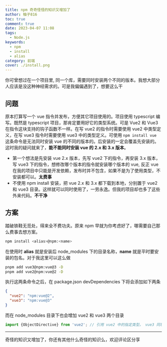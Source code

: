 ```yaml
---
title: npm 奇奇怪怪的知识又增加了
author: 柚子816
toc: true
comment: true
date: 2023-04-07 11:08
tags:
  - Node.js
keywords: 
  - npm
  - install
  - alias
category: 前端
cover: ./install.png
---
```


你可曾想过在一个项目里, 同一个库，需要同时安装两个不同的版本。我想大部分人应该是没这种神经需求的。可是我偏偏遇到了，想要这么干

## 问题

原本打算写一个 vue 指令并发布，方便其它项目使用的。项目使用 typescript 编写。既然是 typescript 项目，那肯定要用好它的类型系统。可是 Vue2 和 Vue3 在指令这块支持的钩子函数不一样。在写 vue2 的指令时需要使用 vue2 中类型定义，在写 vue3 指令时需要使用 vue3 中的类型定义。可使用 `npm install vue` 这条命令是无法同时安装 vue 的不同的版本的。后安装的一定会覆盖先安装的。这时我的疑问就来了，**能不能同时安装 vue 的 2.x 和 3.x 版本**。

- 第一个想法是先安装 vue 2.x 版本，先写 vue2 下的指令，再安装 3.x 版本，写 vue3 下的指令，想修改哪个版本的指令就安装哪个版本的 vue, 反正 vue 在我的项目中只能是开发依赖，发布时并不包含，如果不是为了使用类型，不安装都可以。**太费事**
- 不使用 npm install 安装，把 vue 2.x 和 3.x 都下载到本地，分别置于 vue2 和 vue3 目录。这样就可以同时使用了，一劳永逸。但我的项目却也多了这些外来代码。**不干净**

## 方案

踏破铁鞋无觅处，得来全不费功夫。原来 npm 早就为你考虑好了，哪需要自己那么费事去想方案。

```bash
npm install <alias>@npm:<name>
```

在使用时 **alias** 就是安装后 node_modules 下的目录名称，**name** 就是平时要安装的包名。对于我这里可以这么做

```bash
pnpm add vue3@npm:vue@3 -D
pnpm add vue2@npm:vue@2 -D
```
执行这两条命令之后，在 package.json devDependencies 下将会添加如下两条
```json
{
  "vue2": "npm:vue@2",
  "vue3": "npm:vue@3"
}
```
而在 node_modules 目录下也会增加 vue2 和 vue3 两个目录

```js
import {ObjectDirective} from 'vue2'; // 引用 vue2 中的指定类型。 vue3 同理
```

----

奇怪的知识又增加了，你还有其他什么奇怪的知识么，欢迎评论区分享
